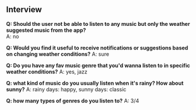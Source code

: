 ## Interview

**Q: Should the user not be able to listen to any music but only the weather suggested music from the app?**  
A: no

**Q: Would you find it useful to receive notifications or suggestions based on changing weather conditions?**
A: sure

**Q: Do you have any fav music genre that you'd wanna listen to in specific weather conditions?**
A: yes, jazz

**Q: what kind of music do you usually listen when it's rainy? How about sunny?**
A: rainy days: happy, sunny days: classic

**Q: how many types of genres do you listen to?**
A: 3/4
